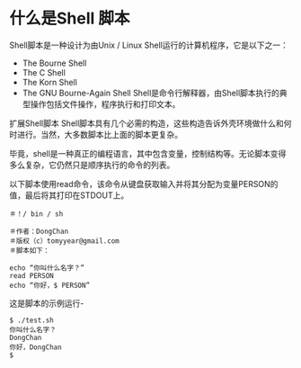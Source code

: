 # 什么是Shell 脚本
Shell脚本是一种设计为由Unix / Linux Shell运行的计算机程序，它是以下之一：

- The Bourne Shell
- The C Shell
- The Korn Shell
- The GNU Bourne-Again Shell
Shell是命令行解释器，由Shell脚本执行的典型操作包括文件操作，程序执行和打印文本。

扩展Shell脚本
Shell脚本具有几个必需的构造，这些构造告诉外壳环境做什么和何时进行。当然，大多数脚本比上面的脚本更复杂。

毕竟，shell是一种真正的编程语言，其中包含变量，控制结构等。无论脚本变得多么复杂，它仍然只是顺序执行的命令的列表。

以下脚本使用read命令，该命令从键盘获取输入并将其分配为变量PERSON的值，最后将其打印在STDOUT上。
```shell
＃！/ bin / sh

＃作者：DongChan
＃版权（c）tomyyear@gmail.com
＃脚本如下：

echo “你叫什么名字？”
read PERSON
echo “你好，$ PERSON”
```
这是脚本的示例运行-

```shell
$ ./test.sh
你叫什么名字？
DongChan
你好，DongChan
$
```
